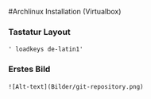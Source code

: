 #Archlinux Installation (Virtualbox)
### Tastatur Layout
	' loadkeys de-latin1'
### Erstes Bild
	![Alt-text](Bilder/git-repository.png)
